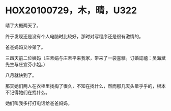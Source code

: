 # HOX20100729，木，晴，U322

晴了大概两天了。

终于发现还是没有个人电脑时比较好，那时对写程序还是很有激情的。

爸爸妈妈又吵架了。

三四天前二位姨妈（庄素娟与庄素平来我家，带来了一袋喜糖。订婚誌禧：吴海斌先生与庄宜芬小姐。）

八月就快到了。

那天她们两人在衣柜里找掏了很久，不知在找什么，然而那几天头晕乎乎的，根本不记得她们在找什么。

她们叫我多打打电话给爸爸妈妈。
